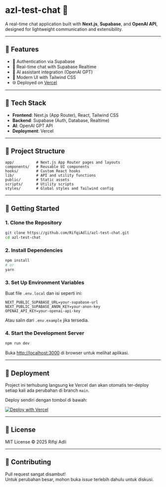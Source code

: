 # azl-test-chat 💬

A real-time chat application built with **Next.js**, **Supabase**, and **OpenAI API**, designed for lightweight communication and extensibility.

---

## 🚀 Features

- 🔐 Authentication via Supabase
- 💬 Real-time chat with Supabase Realtime
- 🤖 AI assistant integration (OpenAI GPT)
- 🎨 Modern UI with Tailwind CSS
- 🌐 Deployed on [Vercel](https://azl-test-chat.vercel.app)

---

## 🧠 Tech Stack

- **Frontend**: Next.js (App Router), React, Tailwind CSS
- **Backend**: Supabase (Auth, Database, Realtime)
- **AI**: OpenAI GPT API
- **Deployment**: Vercel

---

## 📂 Project Structure

```
app/          # Next.js App Router pages and layouts
components/   # Reusable UI components
hooks/        # Custom React hooks
lib/          # API and utility functions
public/       # Static assets
scripts/      # Utility scripts
styles/       # Global styles and Tailwind config
```

---

## 🧪 Getting Started

### 1. Clone the Repository

```bash
git clone https://github.com/RifqiAdli/azl-test-chat.git
cd azl-test-chat
```

### 2. Install Dependencies

```bash
npm install
# or
yarn
```

### 3. Set Up Environment Variables

Buat file `.env.local` dan isi seperti ini:

```env
NEXT_PUBLIC_SUPABASE_URL=your-supabase-url
NEXT_PUBLIC_SUPABASE_ANON_KEY=your-anon-key
OPENAI_API_KEY=your-openai-api-key
```

Atau salin dari `.env.example` jika tersedia.

### 4. Start the Development Server

```bash
npm run dev
```

Buka [http://localhost:3000](http://localhost:3000) di browser untuk melihat aplikasi.

---

## 🚀 Deployment

Project ini terhubung langsung ke Vercel dan akan otomatis ter-deploy setiap kali ada perubahan di branch `main`.

Deploy sendiri dengan tombol di bawah:

[![Deploy with Vercel](https://vercel.com/button)](https://vercel.com/import/project?template=https://github.com/RifqiAdli/azl-test-chat)


---

## 📄 License

MIT License © 2025 Rifqi Adli

---

## 🤝 Contributing

Pull request sangat disambut!  
Untuk perubahan besar, mohon buka *issue* terlebih dahulu untuk diskusi.
